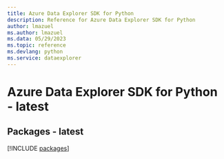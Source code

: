 ```yaml
---
title: Azure Data Explorer SDK for Python
description: Reference for Azure Data Explorer SDK for Python
author: lmazuel
ms.author: lmazuel
ms.data: 05/29/2023
ms.topic: reference
ms.devlang: python
ms.service: dataexplorer
---
```

# Azure Data Explorer SDK for Python - latest
## Packages - latest
[!INCLUDE [packages](data-explorer-index.md)]